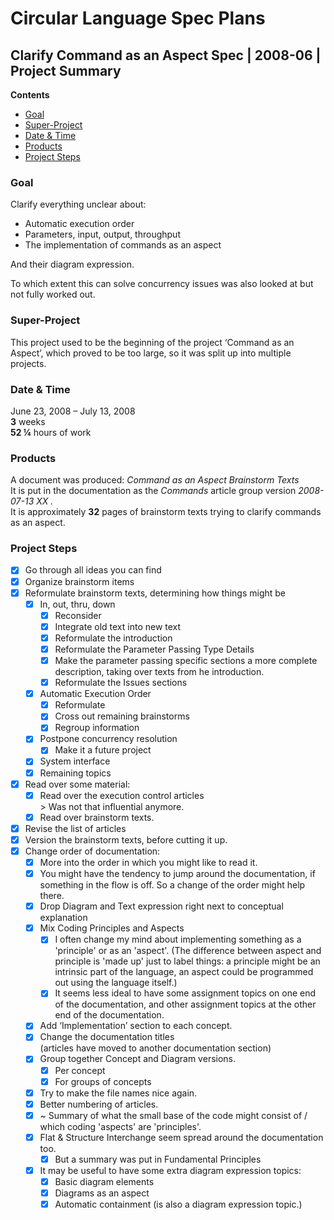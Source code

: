 ﻿Circular Language Spec Plans
============================

Clarify Command as an Aspect Spec | 2008-06 | Project Summary
-------------------------------------------------------------

__Contents__

- [Goal](#goal)
- [Super-Project](#super-project)
- [Date & Time](#date--time)
- [Products](#products)
- [Project Steps](#project-steps)

### Goal

Clarify everything unclear about:

- Automatic execution order
- Parameters, input, output, throughput 
- The implementation of commands as an aspect

And their diagram expression.

To which extent this can solve concurrency issues was also looked at but not fully worked out.

### Super-Project

This project used to be the beginning of the project ‘Command as an Aspect’, which proved to be too large, so it was split up into multiple projects.

### Date & Time

June 23, 2008 – July 13, 2008  
__3__ weeks  
__52 ¼__ hours of work

### Products

A document was produced: *Command as an Aspect Brainstorm Texts*  
It is put in the documentation as the *Commands*  article group version *2008-07-13 XX .*  
It is approximately __32__ pages of brainstorm texts trying to clarify commands as an aspect.

### Project Steps

- [x] Go through all ideas you can find
- [x] Organize brainstorm items
- [x] Reformulate brainstorm texts, determining how things might be
    - [x] In, out, thru, down
        - [x] Reconsider
        - [x] Integrate old text into new text
        - [x] Reformulate the introduction
        - [x] Reformulate the Parameter Passing Type Details
        - [x] Make the parameter passing specific sections a more complete description, taking over texts from he introduction.
        - [x] Reformulate the Issues sections
    - [x] Automatic Execution Order
        - [x] Reformulate
        - [x] Cross out remaining brainstorms
        - [x] Regroup information
    - [x] Postpone concurrency resolution  
        - [x] Make it a future project
    - [x] System interface
    - [x] Remaining topics
- [x] Read over some material:
    - [x] Read over the execution control articles  
          \> Was not that influential anymore.
    - [x] Read over brainstorm texts.
- [x] Revise the list of articles
- [x] Version the brainstorm texts, before cutting it up.
- [x] Change order of documentation:
    - [x] More into the order in which you might like to read it.
    - [x] You might have the tendency to jump around the documentation, if something in the flow is off. So a change of the order might help there.
    - [x] Drop Diagram and Text expression right next to conceptual explanation
    - [x] Mix Coding Principles and Aspects
        - [x] I often change my mind about implementing something as a 'principle' or as an 'aspect'. (The difference between aspect and principle is 'made up' just to label things: a principle might be an intrinsic part of the language, an aspect could be programmed out using the language itself.)
        - [x] It seems less ideal to have some assignment topics on one end of the documentation, and other assignment topics at the other end of the documentation.
    - [x] Add ‘Implementation’ section to each concept.
    - [x] Change the documentation titles  
          (articles have moved to another documentation section)
    - [x] Group together Concept and Diagram versions.
        - [x] Per concept
        - [x] For groups of concepts
    - [x] Try to make the file names nice again.
    - [x] Better numbering of articles.
    - [x] ~ Summary of what the small base of the code might consist of / which coding 'aspects' are 'principles'.
    - [x] Flat & Structure Interchange seem spread around the documentation too.
        - [x] But a summary was put in Fundamental Principles
    - [x] It may be useful to have some extra diagram expression topics:
        - [x] Basic diagram elements
        - [x] Diagrams as an aspect
        - [x] Automatic containment (is also a diagram expression topic.)